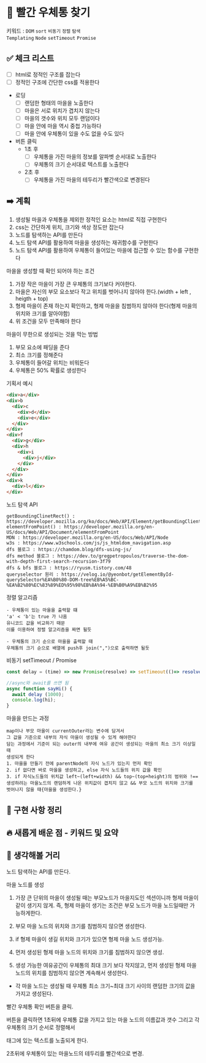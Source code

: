 # **📝 빨간 우체통 찾기**

키워드 : `DOM` `sort` `비동기` `정렬` `탐색`  
`Templating` `Node` `setTimeout` `Promise`

## **✅ 체크 리스트**

- [ ] html로 정적인 구조를 잡는다
- [ ] 정적인 구조에 간단한 css를 적용한다
- 로딩
  - [ ] 랜덤한 형태의 마을을 노출한다
  - [ ] 마을은 서로 위치가 겹치지 않는다
  - [ ] 마을의 갯수와 위치 모두 랜덤이다
  - [ ] 마을 안에 마을 역시 중첩 가능하다
  - [ ] 마을 안에 우체통이 있을 수도 없을 수도 있다
- 버튼 클릭
  - 1초 후
    - [ ] 우체통을 가진 마을의 정보를 알파벳 순서대로 노출한다
    - [ ] 우체통의 크기 순서대로 텍스트를 노출한다
  - 2초 후
    - [ ] 우체통을 가진 마을의 테두리가 빨간색으로 변경된다

## **➡️ 계획**

1. 생성될 마을과 우체통을 제외한 정적인 요소는 html로 직접 구현한다
2. css는 간단하게 위치, 크기와 색상 정도만 잡는다
3. 노드를 탐색하는 API를 만든다
4. 노드 탐색 API를 활용하여 마을을 생성하는 재귀함수를 구현한다
5. 노드 탐색 API를 활용하여 우체통이 들어있는 마을에 접근할 수 있는 함수를 구현한다

마을을 생성할 때 확인 되어야 하는 조건

1. 가장 작은 마을이 가장 큰 우체통의 크기보다 커야한다.
2. 마을은 자신의 부모 요소보다 작고 위치를 벗어나지 않아야 한다.(width + left , heigth + top)
3. 형제 마을이 존재 하는지 확인하고, 형제 마을을 침범하지 않아야 한다(형제 마을의 위치와 크기를 알아야함)
4. 위 조건을 모두 만족해야 한다

마을이 무한으로 생성되는 것을 막는 방법

1. 부모 요소에 패딩을 준다
2. 최소 크기를 정해준다
3. 우체통이 들어갈 위치는 비워둔다
4. 우체통은 50% 확률로 생성한다

기획서 예시

```html
<div>a</div>
<div>b   
  <div>c
    <div>d</div>
    <div>e</div>
  </div>
</div>
<div>f
  <div>g</div>
  <div>h
    <div>i
      <div>j</div>
    </div>
  </div>
</div>
<div>k
  <div>l</div>
</div>
```

노드 탐색 API

```
getBoundingClinetRect() : https://developer.mozilla.org/ko/docs/Web/API/Element/getBoundingClientRect
elementFromPoint() : https://developer.mozilla.org/en-US/docs/Web/API/Document/elementFromPoint
MDN : https://developer.mozilla.org/en-US/docs/Web/API/Node
w3s : https://www.w3schools.com/js/js_htmldom_navigation.asp
dfs 블로그 : https://chamdom.blog/dfs-using-js/
dfs method 블로그 : https://dev.to/gregpetropoulos/traverse-the-dom-with-depth-first-search-recursion-3f79
dfs & bfs 블로그 : https://ryusm.tistory.com/48
queryselector 원리 : https://velog.io/@yeonbot/getElementById-querySelector%EA%B0%80-DOM-tree%EB%A5%BC-%EA%B2%80%EC%83%89%ED%95%98%EB%8A%94-%EB%B0%A9%EB%B2%95
```

정렬 알고리즘

```
- 우체통이 있는 마을을 출력할 떄
'a' < 'b'는 true 가 나옴
유니코드 값을 비교하기 때문
이를 이용하여 정렬 알고리즘을 짜면 될듯

- 우체통의 크기 순으로 마을을 출력할 때
우체통의 크기 순으로 배열에 push후 join(",")으로 출력하면 될듯
```

비동기 setTimeout / Promise

```javascript
const delay = (time) => new Promise(resolve) => setTimeout(()=> resolve(),time)

//async와 await를 쓰면 됨
async function sayHi() {
  await delay (1000);
  console.log(hi);
}
```

마을을 만드는 과정

```
map이나 부모 마을이 currentOuter라는 변수에 담겨서 
그 값을 기준으로 내부의 자식 마을이 생성될 수 있게 해야한다
담는 과정에서 기준이 되는 outer의 내부에 여유 공간이 생성되는 마을의 최소 크기 이상일 때
생성되게 한다
1. 마을을 만들기 전에 parentNode의 자식 노드가 있는지 먼저 확인
2. if 없다면 바로 마을을 생성하고, else 자식 노드들의 위치 값을 확인
3. if 자식노드들의 위치값 left~(left+width) && top~(top+height)의 범위와 !== 생성하려는 마을노드의 랜덤하게 나온 위치값이 겹치지 않고 && 부모 노드의 위치와 크기를 벗어나지 않을 때{마을을 생성한다.}

```

## **📰 구현 사항 정리**

## **🔥 새롭게 배운 점 - 키워드 및 요약**

## **🤔 생각해볼 거리**




노드 탐색하는 API를 만든다.

마을 노드를 생성

1. 가장 큰 단위의 마을이 생성될 때는 부모노드가 마을지도인 섹션이니까
형제 마을이 같이 생기지 않게. 즉, 형제 마을이 생기는 조건은 부모 노드가
마을 노드일때만 가능하게한다.

2. 부모 마을 노드의 위치와 크기를 침범하지 않으면 생성한다.
  1. if 형제 마을이 생길 위치와 크기가 있으면 형제 마을 노드 생성가능.
  2. 먼저 생성된 형제 마을 노드의 위치와 크기를 침범하지 않으면 생성.
  3. 생성 가능한 여유공간이 우체통의 최대 크기 보다 작지않고, 먼저 생성된 형제 마을 노드의 위치를 침범하지 않으면 계속해서 생성한다.

* 각 마을 노드는 생성될 때 우체통 최소 크기~최대 크기 사이의 랜덤한 크기의 값을 가지고 생성된다.

빨간 우체통 확인 버튼을 클릭.

버튼을 클릭하면 1초뒤에 우체통 값을 가지고 있는 마을 노드의 이름값과 갯수 그리고 각 우체통의 크기 순서로 정렬해서 <p>태그에 있는 텍스트를 노출되게 한다.

2초뒤에 우체통이 있는 마을노드의 테두리를 빨간색으로 변경.
